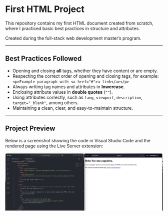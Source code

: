 # First HTML Project

This repository contains my first HTML document created from scratch, where I practiced basic best practices in structure and attributes.

Created during the full-stack web development master’s program.

---

## Best Practices Followed

- Opening and closing **all** tags, whether they have content or are empty.
- Respecting the correct order of opening and closing tags, for example:  
  `<p>Example paragraph with <a href="#">a link</a></p>`
- Always writing tag names and attributes in **lowercase**.
- Enclosing attribute values in **double quotes** (`""`).
- Using attributes correctly, such as `lang`, `viewport`, `description`, `target="_blank"`, among others.
- Maintaining a clean, clear, and easy-to-maintain structure.

---

## Project Preview

Below is a screenshot showing the code in Visual Studio Code and the rendered page using the Live Server extension:

![Project Preview](capturaprimeratarea.png)

